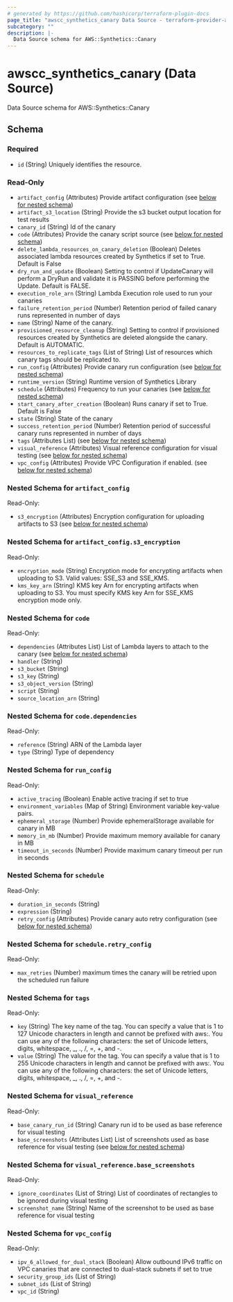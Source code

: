 ```yaml
---
# generated by https://github.com/hashicorp/terraform-plugin-docs
page_title: "awscc_synthetics_canary Data Source - terraform-provider-awscc"
subcategory: ""
description: |-
  Data Source schema for AWS::Synthetics::Canary
---
```


# awscc_synthetics_canary (Data Source)

Data Source schema for AWS::Synthetics::Canary



<!-- schema generated by tfplugindocs -->
## Schema

### Required

- `id` (String) Uniquely identifies the resource.

### Read-Only

- `artifact_config` (Attributes) Provide artifact configuration (see [below for nested schema](#nestedatt--artifact_config))
- `artifact_s3_location` (String) Provide the s3 bucket output location for test results
- `canary_id` (String) Id of the canary
- `code` (Attributes) Provide the canary script source (see [below for nested schema](#nestedatt--code))
- `delete_lambda_resources_on_canary_deletion` (Boolean) Deletes associated lambda resources created by Synthetics if set to True. Default is False
- `dry_run_and_update` (Boolean) Setting to control if UpdateCanary will perform a DryRun and validate it is PASSING before performing the Update. Default is FALSE.
- `execution_role_arn` (String) Lambda Execution role used to run your canaries
- `failure_retention_period` (Number) Retention period of failed canary runs represented in number of days
- `name` (String) Name of the canary.
- `provisioned_resource_cleanup` (String) Setting to control if provisioned resources created by Synthetics are deleted alongside the canary. Default is AUTOMATIC.
- `resources_to_replicate_tags` (List of String) List of resources which canary tags should be replicated to.
- `run_config` (Attributes) Provide canary run configuration (see [below for nested schema](#nestedatt--run_config))
- `runtime_version` (String) Runtime version of Synthetics Library
- `schedule` (Attributes) Frequency to run your canaries (see [below for nested schema](#nestedatt--schedule))
- `start_canary_after_creation` (Boolean) Runs canary if set to True. Default is False
- `state` (String) State of the canary
- `success_retention_period` (Number) Retention period of successful canary runs represented in number of days
- `tags` (Attributes List) (see [below for nested schema](#nestedatt--tags))
- `visual_reference` (Attributes) Visual reference configuration for visual testing (see [below for nested schema](#nestedatt--visual_reference))
- `vpc_config` (Attributes) Provide VPC Configuration if enabled. (see [below for nested schema](#nestedatt--vpc_config))

<a id="nestedatt--artifact_config"></a>
### Nested Schema for `artifact_config`

Read-Only:

- `s3_encryption` (Attributes) Encryption configuration for uploading artifacts to S3 (see [below for nested schema](#nestedatt--artifact_config--s3_encryption))

<a id="nestedatt--artifact_config--s3_encryption"></a>
### Nested Schema for `artifact_config.s3_encryption`

Read-Only:

- `encryption_mode` (String) Encryption mode for encrypting artifacts when uploading to S3. Valid values: SSE_S3 and SSE_KMS.
- `kms_key_arn` (String) KMS key Arn for encrypting artifacts when uploading to S3. You must specify KMS key Arn for SSE_KMS encryption mode only.



<a id="nestedatt--code"></a>
### Nested Schema for `code`

Read-Only:

- `dependencies` (Attributes List) List of Lambda layers to attach to the canary (see [below for nested schema](#nestedatt--code--dependencies))
- `handler` (String)
- `s3_bucket` (String)
- `s3_key` (String)
- `s3_object_version` (String)
- `script` (String)
- `source_location_arn` (String)

<a id="nestedatt--code--dependencies"></a>
### Nested Schema for `code.dependencies`

Read-Only:

- `reference` (String) ARN of the Lambda layer
- `type` (String) Type of dependency



<a id="nestedatt--run_config"></a>
### Nested Schema for `run_config`

Read-Only:

- `active_tracing` (Boolean) Enable active tracing if set to true
- `environment_variables` (Map of String) Environment variable key-value pairs.
- `ephemeral_storage` (Number) Provide ephemeralStorage available for canary in MB
- `memory_in_mb` (Number) Provide maximum memory available for canary in MB
- `timeout_in_seconds` (Number) Provide maximum canary timeout per run in seconds


<a id="nestedatt--schedule"></a>
### Nested Schema for `schedule`

Read-Only:

- `duration_in_seconds` (String)
- `expression` (String)
- `retry_config` (Attributes) Provide canary auto retry configuration (see [below for nested schema](#nestedatt--schedule--retry_config))

<a id="nestedatt--schedule--retry_config"></a>
### Nested Schema for `schedule.retry_config`

Read-Only:

- `max_retries` (Number) maximum times the canary will be retried upon the scheduled run failure



<a id="nestedatt--tags"></a>
### Nested Schema for `tags`

Read-Only:

- `key` (String) The key name of the tag. You can specify a value that is 1 to 127 Unicode characters in length and cannot be prefixed with aws:. You can use any of the following characters: the set of Unicode letters, digits, whitespace, _, ., /, =, +, and -.
- `value` (String) The value for the tag. You can specify a value that is 1 to 255 Unicode characters in length and cannot be prefixed with aws:. You can use any of the following characters: the set of Unicode letters, digits, whitespace, _, ., /, =, +, and -.


<a id="nestedatt--visual_reference"></a>
### Nested Schema for `visual_reference`

Read-Only:

- `base_canary_run_id` (String) Canary run id to be used as base reference for visual testing
- `base_screenshots` (Attributes List) List of screenshots used as base reference for visual testing (see [below for nested schema](#nestedatt--visual_reference--base_screenshots))

<a id="nestedatt--visual_reference--base_screenshots"></a>
### Nested Schema for `visual_reference.base_screenshots`

Read-Only:

- `ignore_coordinates` (List of String) List of coordinates of rectangles to be ignored during visual testing
- `screenshot_name` (String) Name of the screenshot to be used as base reference for visual testing



<a id="nestedatt--vpc_config"></a>
### Nested Schema for `vpc_config`

Read-Only:

- `ipv_6_allowed_for_dual_stack` (Boolean) Allow outbound IPv6 traffic on VPC canaries that are connected to dual-stack subnets if set to true
- `security_group_ids` (List of String)
- `subnet_ids` (List of String)
- `vpc_id` (String)
